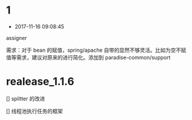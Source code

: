 # 1

- 2017-11-16 09:08:45

assigner

需求：对于 bean 的赋值，spring/apache 自带的显然不够灵活。比如为空不赋值等需求，建议对原来的进行简化。添加到 paradise-common/support


# realease_1.1.6

[] spiltter 的改进

[] 线程池执行任务的框架

 


